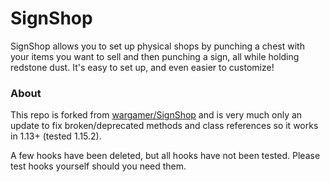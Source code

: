 # SignShop  
  
SignShop allows you to set up physical shops by punching a chest with your items you want to sell and then punching a sign, all while holding redstone dust. It's easy to set up, and even easier to customize!  
  
### About  
  
This repo is forked from [wargamer/SignShop](https://github.com/wargamer/SignShop) and is very much only an update to fix broken/deprecated methods and class references so it works in 1.13+ (tested 1.15.2).

A few hooks have been deleted, but all hooks have not been tested. Please test hooks yourself should you need them.